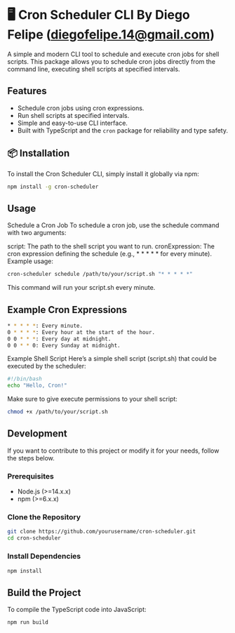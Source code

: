 # 🖥️ Cron Scheduler CLI By Diego Felipe (<diegofelipe.14@gmail.com>)

A simple and modern CLI tool to schedule and execute cron jobs for shell scripts. This package allows you to schedule cron jobs directly from the command line, executing shell scripts at specified intervals.

## Features

- Schedule cron jobs using cron expressions.
- Run shell scripts at specified intervals.
- Simple and easy-to-use CLI interface.
- Built with TypeScript and the `cron` package for reliability and type safety.

## 📦 Installation

To install the Cron Scheduler CLI, simply install it globally via npm:

```bash
npm install -g cron-scheduler
```

## Usage

Schedule a Cron Job
To schedule a cron job, use the schedule command with two arguments:

script: The path to the shell script you want to run.
cronExpression: The cron expression defining the schedule (e.g., \* \* \* \* \* for every minute).
Example usage:

```bash
cron-scheduler schedule /path/to/your/script.sh "* * * * *"
```

This command will run your script.sh every minute.

## Example Cron Expressions

```bash
* * * * *: Every minute.
0 * * * *: Every hour at the start of the hour.
0 0 * * *: Every day at midnight.
0 0 * * 0: Every Sunday at midnight.
```

Example Shell Script
Here’s a simple shell script (script.sh) that could be executed by the scheduler:

```bash
#!/bin/bash
echo "Hello, Cron!"
```

Make sure to give execute permissions to your shell script:

```bash
chmod +x /path/to/your/script.sh
```

## Development

If you want to contribute to this project or modify it for your needs, follow the steps below.

### Prerequisites

- Node.js (>=14.x.x)
- npm (>=6.x.x)

### Clone the Repository

```bash
git clone https://github.com/yourusername/cron-scheduler.git
cd cron-scheduler
```

### Install Dependencies

```bash
npm install
```

## Build the Project

To compile the TypeScript code into JavaScript:

```bash
npm run build
```
